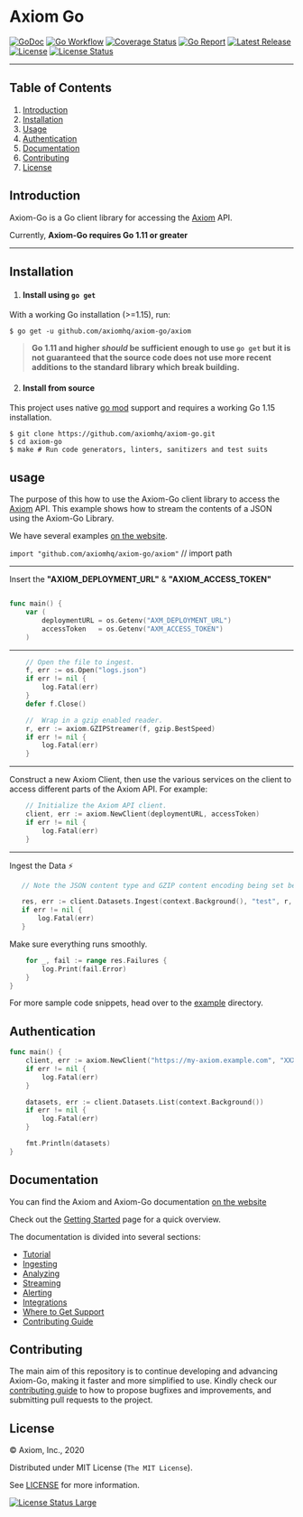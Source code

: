 # Axiom Go

[![GoDoc][godoc_badge]][godoc]
[![Go Workflow][go_workflow_badge]][go_workflow]
[![Coverage Status][coverage_badge]][coverage]
[![Go Report][report_badge]][report]
[![Latest Release][release_badge]][release]
[![License][license_badge]][license]
[![License Status][license_status_badge]][license_status]

--------

## Table of Contents

1. [Introduction](#introduction)
1. [Installation](#Installation)
1. [Usage](#usage)
1. [Authentication](#authentication)
1. [Documentation](#documentaion)
1. [Contributing](#contributing)
1. [License](#license)

## Introduction
Axiom-Go is a Go client library for accessing the [Axiom](https://www.axiom.co/) API. 

Currently, **Axiom-Go requires Go 1.11 or greater**

-------

## Installation

1. #### Install using `go get`

With a working Go installation (>=1.15), run:

```shell
$ go get -u github.com/axiomhq/axiom-go/axiom
```

> **Go 1.11 and higher _should_ be sufficient enough to use `go get` but it is not 
guaranteed that the source code does not use more recent additions to the
standard library which break building.**

2.  #### Install from source

This project uses native [go mod](https://golang.org/cmd/go/#hdr-Module_maintenance) support and requires a working Go 1.15
installation.

```shell
$ git clone https://github.com/axiomhq/axiom-go.git
$ cd axiom-go
$ make # Run code generators, linters, sanitizers and test suits
```

## usage

The purpose of this how to use the Axiom-Go client library to access the [Axiom](https://www.axiom.co/) API. This example shows how to stream the contents of a JSON using the Axiom-Go Library. 

We have several examples [on the website](https://docs.axiom.co/).

`import "github.com/axiomhq/axiom-go/axiom"` // import path 

------

Insert the **"AXIOM_DEPLOYMENT_URL"** & **"AXIOM_ACCESS_TOKEN"** 

```go

func main() {
	var (
		deploymentURL = os.Getenv("AXM_DEPLOYMENT_URL")
		accessToken   = os.Getenv("AXM_ACCESS_TOKEN")
	)
```
----

```go
	// Open the file to ingest.
	f, err := os.Open("logs.json")
	if err != nil {
		log.Fatal(err)
	}
	defer f.Close()

	//  Wrap in a gzip enabled reader.
	r, err := axiom.GZIPStreamer(f, gzip.BestSpeed)
	if err != nil {
		log.Fatal(err)
    }
```
------
Construct a new Axiom Client, then use the various services on the client to access different parts of the Axiom API. For example: 

```go 
    // Initialize the Axiom API client. 
	client, err := axiom.NewClient(deploymentURL, accessToken)
	if err != nil {
		log.Fatal(err)
    }
```
----

 Ingest the Data ⚡

 ```go
	// Note the JSON content type and GZIP content encoding being set because the client does not auto sense them.

	res, err := client.Datasets.Ingest(context.Background(), "test", r, axiom.JSON, axiom.GZIP, axiom.IngestOptions{})
	if err != nil {
		log.Fatal(err)
    }
```

Make sure everything runs smoothly.

```go
	for _, fail := range res.Failures {
		log.Print(fail.Error)
	}
}
```

For more sample code snippets, head over to the [example](https://github.com/axiomhq/axiom-go/tree/documentation/examples/ingestfile) directory. 

## Authentication

```go
func main() {
	client, err := axiom.NewClient("https://my-axiom.example.com", "XXXXXXXX-XXXX-XXXX-XXXX-XXXXXXXXXXXX")
	if err != nil {
		log.Fatal(err)
	}

	datasets, err := client.Datasets.List(context.Background())
	if err != nil {
		log.Fatal(err)
	}

	fmt.Println(datasets)
}
```

## Documentation
You can find the Axiom and Axiom-Go documentation [on the website](https://docs.axiom.co/)

Check out the [Getting Started](https://docs.axiom.co/) page for a quick overview. 

The documentation is divided into several sections:

- [Tutorial](https://docs.axiom.co/getting-started/)
- [Ingesting](https://docs.axiom.co/usage/ingest/)
- [Analyzing](https://docs.axiom.co/usage/analyze/)
- [Streaming](https://docs.axiom.co/usage/stream/)
- [Alerting](https://docs.axiom.co/usage/alerts/)
- [Integrations](https://docs.axiom.co/usage/integrations/)
- [Where to Get Support](axiom.co/community)
- [Contributing Guide](https://docs.axiom.co/how-to-contribute/)

## Contributing 
The main aim of this repository is to continue developing and advancing Axiom-Go, making it faster and more simplified to use. Kindly check our [contributing guide](https://github.com/axiomhq/axiom-go/blob/documentation/Contributing.md) to how to propose bugfixes and improvements, and submitting pull requests to the project.

## License

&copy; Axiom, Inc., 2020

Distributed under MIT License (`The MIT License`).

See [LICENSE](LICENSE) for more information.

[![License Status Large][license_status_large_badge]][license_status_large]

<!-- Badges -->

[godoc]: https://github.com/axiomhq/axiom-go/axiom
[godoc_badge]: https://img.shields.io/badge/godoc-reference-blue.svg?style=flat-square
[go_workflow]: https://github.com/axiomhq/axiom-go/actions?query=workflow%3Ago
[go_workflow_badge]: https://img.shields.io/github/workflow/status/axiomhq/axiom-go/go?style=flat-square
[coverage]: https://codecov.io/gh/axiomhq/axiom-go
[coverage_badge]: https://img.shields.io/codecov/c/github/axiomhq/axiom-go.svg?style=flat-square
[report]: https://goreportcard.com/report/github.com/axiomhq/axiom-go
[report_badge]: https://goreportcard.com/badge/github.com/axiomhq/axiom-go?style=flat-square
[release]: https://github.com/axiomhq/axiom-go/releases/latest
[release_badge]: https://img.shields.io/github/release/axiomhq/axiom-go.svg?style=flat-square
[license]: https://opensource.org/licenses/MIT
[license_badge]: https://img.shields.io/github/license/axiomhq/axiom-go.svg?color=blue&style=flat-square
[license_status]: https://app.fossa.com/projects/git%2Bgithub.com%2Faxiomhq%2Faxiom-go?ref=badge_shield
[license_status_badge]: https://app.fossa.com/api/projects/git%2Bgithub.com%2Faxiomhq%2Faxiom-go.svg
[license_status_large]: https://app.fossa.com/projects/git%2Bgithub.com%2Faxiomhq%2Faxiom-go?ref=badge_large
[license_status_large_badge]: https://app.fossa.com/api/projects/git%2Bgithub.com%2Faxiomhq%2Faxiom-go.svg?type=large



